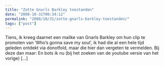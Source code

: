 ```yaml
---
title: "Zotte Gnarls Barkley toestanden"
date: "2008-10-31T00:34:12"
permalink: "2008/10/31/zotte-gnarls-barkley-toestanden/"
tags: ["post"]
---
```

Tiens, ik kreeg daarnet een mailke van Gnarls Barkley om hun clip te promoten van ‘Who’s gonna save my soul’, ik had die al een hele tijd geleden ontdekt via donotfold, maar die hier dan vergeten te vermelden. Bij deze dan maar: En bots ik nu (bij het zoeken van de youtube versie van het vorige) \[…\]
